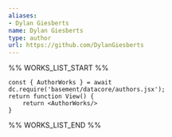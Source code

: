 ```yaml
---
aliases:
- Dylan Giesberts
name: Dylan Giesberts
type: author
url: https://github.com/DylanGiesberts
---
```



%% WORKS_LIST_START %%

```datacorejsx
const { AuthorWorks } = await dc.require('basement/datacore/authors.jsx');
return function View() {
    return <AuthorWorks/>
}
```
%% WORKS_LIST_END %%